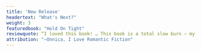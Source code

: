 ```yaml
---
title: 'New Release'
headertext: "What's Next?"
weight: 3
featuredbook: "Hold On Tight"
reviewquote: “I loved this book! … This book is a total slow burn – my god these two steamed up my Kindle. Their chemistry was incandescent.”
attribution: "—Onnica, I Love Romantic Fiction"
---
```

